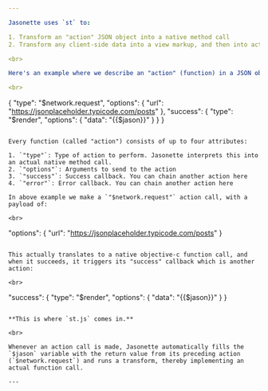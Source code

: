 ```yaml
---

Jasonette uses `st` to:

1. Transform an "action" JSON object into a native method call
2. Transform any client-side data into a view markup, and then into actual native view components.

<br>

Here's an example where we describe an "action" (function) in a JSON object:

<br>

```
{
  "type": "$network.request",
  "options": {
    "url": "https://jsonplaceholder.typicode.com/posts"
  },
  "success": {
    "type": "$render",
    "options": {
      "data": "{{$jason}}"
    }
  }
}
```

Every function (called "action") consists of up to four attributes:

1. `"type"`: Type of action to perform. Jasonette interprets this into an actual native method call.
2. `"options"`: Arguments to send to the action
3. `"success"`: Success callback. You can chain another action here
4. `"error"`: Error callback. You can chain another action here

In above example we make a `"$network.request"` action call, with a payload of:

<br>

```
"options": {
  "url": "https://jsonplaceholder.typicode.com/posts"
}
```

This actually translates to a native objective-c function call, and when it succeeds, it triggers its "success" callback which is another action:

<br>

```
"success": {
  "type": "$render",
  "options": {
    "data": "{{$jason}}"
  }
}
```

**This is where `st.js` comes in.**

<br>

Whenever an action call is made, Jasonette automatically fills the `$jason` variable with the return value from its preceding action (`$network.request`) and runs a transform, thereby implementing an actual function call.

---
```

